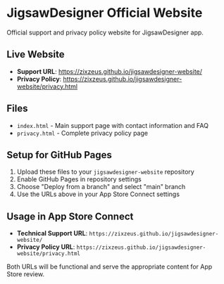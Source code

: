# JigsawDesigner Official Website

Official support and privacy policy website for JigsawDesigner app.

## Live Website
- **Support URL**: https://zixzeus.github.io/jigsawdesigner-website/
- **Privacy Policy**: https://zixzeus.github.io/jigsawdesigner-website/privacy.html

## Files
- `index.html` - Main support page with contact information and FAQ
- `privacy.html` - Complete privacy policy page

## Setup for GitHub Pages
1. Upload these files to your `jigsawdesigner-website` repository
2. Enable GitHub Pages in repository settings
3. Choose "Deploy from a branch" and select "main" branch
4. Use the URLs above in your App Store Connect settings

## Usage in App Store Connect
- **Technical Support URL**: `https://zixzeus.github.io/jigsawdesigner-website/`
- **Privacy Policy URL**: `https://zixzeus.github.io/jigsawdesigner-website/privacy.html`

Both URLs will be functional and serve the appropriate content for App Store review.